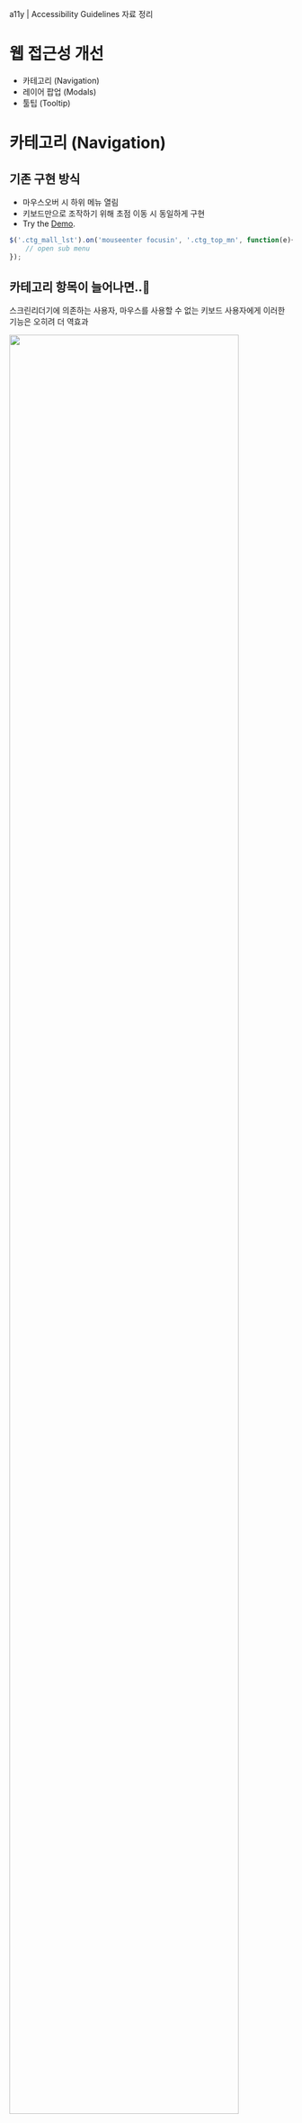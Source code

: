 
a11y | Accessibility Guidelines 자료 정리

# 웹 접근성 개선
- 카테고리 (Navigation)
- 레이어 팝업 (Modals)
- 툴팁 (Tooltip)

# 카테고리 (Navigation)

## 기존 구현 방식
- 마우스오버 시 하위 메뉴 열림
- 키보드만으로 조작하기 위해 초점 이동 시 동일하게 구현
- Try the [Demo](https://jsfiddle.net/hohoya33/7vynqbh4/embedded/result/dark/).

```js
$('.ctg_mall_lst').on('mouseenter focusin', '.ctg_top_mn', function(e){
    // open sub menu
});
```

## 카테고리 항목이 늘어나면..🤔
스크린리더기에 의존하는 사용자, 마우스를 사용할 수 없는 키보드 사용자에게 이러한 기능은 오히려 더 역효과

<img src="img/category_all.png" width="90%" alt="">

## 초점이동 → 컨텐츠 탐색을 위한 이동
초점을 이동 하거나 마우스를 올리는 것은 항상 기능을 실행하기 위한 의도로 보기 어려움
- 의도하지 않은 기능 실행
- 의도하지 않은 정보 인식
- 정보의 선택권 보장 X

## 웹 접근성 지침
<table>
    <colgroup>
    <col style="width:12%">
    <col style="width:88%">
    </colgroup>
    <thead>
        <tr>
            <td>원칙 3</td>
            <td>이해의 용이성</td>
        </tr>
    </thead>
    <tbody>
        <tr>
            <td>3.1</td>
            <td>가독성</td>
        </tr>
        <tr>
            <td>3.1.1</td>
            <td>기본 언어 표시 (주로 사용하는 언어를 명시해야 한다)</td>
        </tr>
        <tr>
            <td style="color:#13DAEC"><strong>3.2</strong></td>
            <td style="color:#13DAEC"><strong>예측 가능성 (콘텐츠의 기능과 실행결과는 예측 가능해야 한다)</strong></td>
        </tr>
        <tr>
            <td style="color:#13DAEC"><strong>3.2.1</strong></td>
            <td style="color:#13DAEC"><strong>사용자 요구에 따른 실행 - 사용자가 의도하지 않은 기능 (새 창, 초점 변화 등)은 실행되지 않아야 한다.</strong></td>
        </tr>
        <tr>
            <td>3.3</td>
            <td>콘텐츠의 논리성 (콘텐츠는 논리적으로 구성해야 한다)</td>
        </tr>
        <tr>
            <td>3.3.1</td>
            <td>...</td>
        </tr>
    </tbody>
</table>

## 접근성 향상
사용자가 의도하지 않는 기능이 자동으로 실행 되지 않도록 개발
- 초점이동 → 기능 실행 NO
- Enter 입력 → 하위 메뉴 확장
- 하위 메뉴 확장/축소 시 적절한 피드백 제공

## WAI-ARIA
- [W3C WAI-ARIA](https://www.w3.org/WAI/standards-guidelines/aria/)는 HTML의 접근성 문제를 보완하는 W3C 명세
- 스크린리더 사용자들이 웹 콘텐츠를 쉽게 이용할 수 있도록 방법을 정의
- HTML 요소에 role 또는 aria-* 속성을 추가
- 콘텐츠의 역할(roles), 상태(states), 속성(properties) 정보를 보조기기에 제공


## WAI-ARIA 참고 사항
role 또는 aria-* 속성을 특정 HTML 요소에 사용할 수 있는지 HTML5 명세를 검토하면서 적용
- HTML 요소에 무분별한 사용 지양
- 대부분 HTML 요소와 속성을 의미 (사용 최소화)
- 사용하기 앞서 HTML5 요소로 대체 할 수 있는지 충분히 검토

```html
<!-- Better: ARIA 역할과 유사한 의미를 가진 고유 HTML 요소를 사용 -->
<nav>...</nav>

<!-- Good -->
<div role="navigation">...</div>

<!-- Bad -->
<nav role="navigation">...</nav>
```

## 카테고리 버튼
- **aria-haspopup="true"** 요소에 팝업 또는 하위 메뉴(컨텍스트 메뉴)를 나타냄
- **aria-expanded="true|false** 해당 메뉴가 열렸는지 닫혔는지 여부를 알 수 있음
- VoiceOver 테스트 [Demo](https://jsfiddle.net/hohoya33/2mfs3a41/embedded/result,js,html/dark/)

```html
<button aria-haspopup="true" aria-expanded="false">
    통합 카테고리 보기
</button>
```
<img src="img/aria_expanded.png" width="60%" alt="">
```js
$('button').attr('aria-expanded', 'true'); // 레이어 열기

$('button').attr('aria-expanded', 'false'); // 레이어 닫기
```

## 의미에 맞는 HTML 사용
- a 요소는 Enter 키만으로 실행
- button 요소는 Enter, Space 키로 실행 가능
- 스크린리더 사용자는 a 요소로부터 '버튼' 설명을 듣고 Space 키 사용 시 혼란
- 올바른 HTML의 선택은 사용자 경험과 접근성 측면에서 모두 중요


## 카테고리 레이어
- **aria-hidden="true|false"** 화면에서 숨기면 true, 화면에 표시하면 false
- true 값을 가지면 스크린리더 접근이 불가능 (포커스를 차단하지 않음)
- VoiceOver 테스트 [Demo](https://jsfiddle.net/hohoya33/37ja6u5o/embedded/result,html/dark/)

```html
<div class="ctg_total_layer" aria-hidden="true" style="display:none">
    ...
</div>
```
```js
$('.ctg_total_layer').show().attr('aria-hidden', 'false'); // 레이어 열림

$('.ctg_total_layer').hide().attr('aria-hidden', 'true'); // 레이어 닫힘
```

## 카테고리 메뉴 (depth. 1)
- **aria-label="string"** 간결한 설명
- **role="navigation"** 연결된 페이지를 탐색하기 위한 링크 모음
- 속성을 사용하기 전 HTML5 <nav> 요소를 먼저 고려

```html
<ul class="ctg_mall_lst" role="navigation" aria-label="SSG 통합카테고리">
    <li class="ctg_top_mn">
        <a href="http://www.ssg.com" class="ctg_top_lnk">SSG.COM</a>
    </li>
</ul>
```

## 카테고리 메뉴 이슈
- 두 가지 용도로 사용되는 메뉴
- 해당 메뉴 클릭 시 링크 이동, 마우스 오버 시 하위 메뉴 열림
- 초점 이동 후, Enter 키 입력 시 링크 이동 되는 문제 (하위 메뉴 접근 불가)

## 해결 방법
- 하위 메뉴 열기/닫기 버튼을 별도로 추가 (기본 숨김)
- 키보드 포커스 접근 시 버튼 노출 (탭 키 입력)

## 하위 메뉴 보기 버튼 추가
- a 태그 aria-label 몰 바로가기 설명 추가
- 키보드 포커스 접근 시, 하위 메뉴 보기 버튼 활성화
- VoiceOver 테스트 [Demo](https://jsfiddle.net/hohoya33/dfewLs2x/embedded/result,js,html/dark/)

```html
...
<li class="ctg_top_mn">
    <a aria-label="SSG.COM 바로가기" href="http://www.ssg.com" class="ctg_top_lnk">SSG.COM</a>
    <!-- 하위 메뉴가 있으면 버튼 추가 -->
    <button style="display:none" aria-expanded="false" class="ctg_a11y_btn">
        <span class="blind">SSG.COM 하위 메뉴</span>
    </button>
</li>
```
```js
$('.ctg_mall_lst').on('focusin', '.ctg_top_mn', function(e){
    var welTarget = $(e.currentTarget);
    welTarget.find('>.ctg_a11y_btn').show();
});
```

## 카테고리 하위 메뉴 (depth. 2)
- **role="menubar"** 일반적으로 가로로 표시되는 메뉴 모음
- **role="menu"** 사용자에게 선택 목록을 제공하는 유형 (세로방향)
- **role="menuitem"** menubar 또는 menu 모음에 포함된 옵션 항목
- VoiceOver 테스트 [Demo](https://jsfiddle.net/hohoya33/cqh5v13n/embedded/result,js,html/dark/)

```html
<div class=" ctg_sub_area" aria-hidden="true">
    <ul class="ctg_sub_lst" role="menu">
        <li class="ctg_sub_mn">
            <a role="menuitem" aria-label="패션 바로가기" href="#" class="ctg_sub_lnk">패션</a>
            <button aria-expanded="false" class="ctg_a11y_btn">
                <span class="blind">패션 하위 메뉴 5개의 항목</span>
            </button>
        </li>
    </ul>
</div>
```

## 메뉴 닫기 (Esc key)
사용자가 키보드를 통해 메뉴를 닫을 수 있도록 기능 추가

```js
$('.ctg_total_layer').on('keydown', function(e){
    if (e.keyCode === 27) { // ESC
        var aActiveMenu = $('.ctg_mall_lst').find('li.on');
        var nActive = aActiveMenu.length;

        if (nActive) { //활성화된 메뉴 닫기
            var welCurrentMenu = $(aActiveMenu.get(nActive - 1));
            welCurrentMenu.removeClass('on');
            welCurrentMenu.find('.ctg_a11y_btn').removeClass('on').attr('aria-expanded', 'false');
            welCurrentMenu.find('>a').focus();
        } else { //카테고리 레이어 닫기
            $('.ctg_total_layer').hide().attr('aria-hidden', 'true');
            $('.ctg_open_btn').removeClass('on').attr('aria-expanded', 'false').focus();
        }
    }
});
```

## 최종 결과물
- Try the [Demo](https://jsfiddle.net/hohoya33/3dyozftc/embedded/result,js,html/dark/).


# 레이어 팝업 (Modals)

## 기존 방식
시각적으로는 모든 동작이 명확하고 사용자는 레이어 팝업과 상호작용
- 버튼 클릭 → 레이어 팝업 열림
- 레이어 팝업이 활성화되면 나머지 부분은 일반적으로 흐리게 표시
- 외부 컨텐츠와 상호작용 불가능 (본문 차단)
- 레이어 팝업에 집중
- 작업이 끝나면 레이어 팝업 닫기

## 스크린리더 사용자
모든 사용자가 시각적으로 웹사이트를 볼 수있는 것은 아니므로 접근성 개선 필요
- 버튼 클릭 → 레이어 팝업이 열린다는 정보 인지 불가
- 본문 위 레이어 팝업을 띄웠지만 포커스는 여전히 본문에 위치
- 레이어 팝업 닫기 후, 다음 포커스의 위치
- Try the [Demo](https://jsfiddle.net/hohoya33/tegyap1x/embedded/result/dark/).

## 접근성 향상
- 버튼, 레이어 팝업 → 레이어 팝업을 예측 할 수 있는 적절한 피드백 제공
- 초점의 논리적 이동 → 활성화 시 레이어 팝업 내 포커스 이동, 열려있는 동안 내부에서 포커스 트랩 (외부로 탐색 제한)
- 레이어 팝업 닫기 → 열리기 전 마지막 위치했던 포커스로 이동

## 적절한 의미 제공

### 레이어 팝업 버튼
- **aria-haspopup="dialog"** 요소에 연결되어 있는 팝업(메뉴, 대화상자) 정보를 제공
- [false|true|menu|listbox|tree|grid|dialog] (ARIA 1.1)

```html
<button class="dialog_open" aria-haspopup="true">상품 퀵뷰</button>
```

### 레이어 팝업
- **aria-modal="true|false"** 요소가 모달인지 여부를 나타냄 (ARIA 1.1)
- **aria-labelledby="ID"** 속성을 통해 레이어 팝업 제목을 참조 (설명할 다른 참조 요소가 있을 경우)
- **aria-describedbyon=ID"** 레이어 팝업에 대한 설명을 제공
- <dialog> 요소를 지원하면 role="dialog" 대신 <dialog> 사용 (No support: Safari, Edge Mobile)

```html
<div id="quick_view" role="dialog" aria-modal="true" aria-labelledby="quick_title">
    <div class="dialog_content">
        <h2 id="quick_title">제목입니다.</h2>
    </div>
</div>
```

## 초점의 논리적 이동

### 포커스 제어
기본적으로 div, h1 요소는 초점을 맞출 수 없음. tabindex 속성을 추가하여 포커스 가능

- **tabindex="-1"** 키보드 tab키를 눌러서 초점을 받을 수 없음. 스크립트 focus() 메서드 사용하여 포커스 가능
- **tabindex="0"** 요소에 포커스 가능. DOM 위치에 따라 순서대로 포커스 이동
- **tabindex="1"** 가장 먼저 초점을 받을 수 있음. 그러나 자연스러운 탭 순서를 방해 (안티패턴)
- [tabindex 테스트](https://jsfiddle.net/hohoya33/kmjsd8qb/embedded/result)


### 레이어 팝업 열기
레이어 팝업을 포커스 가능하게 만들고 자바스크립트로 포커스를 지정

```html
<div id="quick_view" role="dialog" aria-modal="true" aria-labelledby="quick_title">

</div>
```
```js
function showModal() {
    $('#quick_view').show().attr('tabindex', '0').focus();
}
```

### 레이어 팝업 닫기
- 레이어 팝업이 닫히면 열기 전 활성화 된 요소로 포커스 반환
- Try the [Demo](https://jsfiddle.net/hohoya33/zdq15wcv/embedded/result,html,js/dark/).

```js
var welLastFocused;

function showModal() {
    // 마지막 포커스된 요소 저장
    welLastFocused = document.activeElement;
    $('#quick_view').show().attr('tabindex', '0').focus();
}
function hideModal() {
    // 마지막 포커스를 얻은 요소로 포커스를 반환
    welLastFocused.focus();
    $('#quick_view').hide().removeAttr('tabindex');
}
```

### 내부에서 포커스 트랩
열린 상태에서 포커스가 밖으로 나갈 수 없도록 레이어 팝업 내부에서 앞 뒤로 포커스를 트랩

```js
function showModal() {
    // ...
    // 활성화 되는 동안 keydown 이벤트, 닫기 시 이벤트 제거
    $('#quick_view').on('keydown', trapTabKey);
}
function trapTabKey(e) {
    var aFocusable = $('#quick_view').find('*').filter('a[href], area[href], input:not([disabled]), select:not([disabled]), textarea:not([disabled]), button:not([disabled]), iframe, object, embed, *[tabindex], *[contenteditable]');
    var firstTabStop = aFocusable[0]; // 첫번째 포커스 요소
    var lastTabStop = aFocusable[aFocusable.length - 1]; // 마지막 포커스 요소

    if (e.keyCode === 9) {
        // 포커스 가능 요소가 없으면
        if (!aFocusable.length) { e.preventDefault(); }

        if (e.shiftKey) { // SHIFT + TAB (이전 포커스)
            if (document.activeElement === firstTabStop) {
                e.preventDefault();
                lastTabStop.focus(); // 마지막 요소로 이동
            }
        } else { // TAB (다음 포커스)
            if (document.activeElement === lastTabStop) {
                e.preventDefault();
                firstTabStop.focus(); // 첫번째 요소로 이동
            }
        }
    }
}
```

### 다른 방법의 포커스 트랩
- Try the [Demo](https://jsfiddle.net/hohoya33/Lp4gh2t9/embedded/result,html,js/dark/).

```html
<div id="quick_view" role="dialog" aria-modal="true" aria-labelledby="quick_title">
    <div id="firstElement" tabindex="0"></div>
    <a id="firstButton" href="#"><img src="http://item.ssgcdn.com/85/36/55/item/1000030553685_i1_60.jpg" alt="첫번째 상품 이미지"></a>
    // Content
    <button id="lastButton" class="dialog_close"><span class="blind">퀵뷰 레이어 팝업 닫기</span></button>
    <div id="lastElement" tabindex="0"></div>
</div>
```
```js
$('#lastElement').focusin(function(e) { // 다음 포커스
    $('#firstButton').focus(); // 첫번째 요소로 이동
});
$('#firstElement').focusin(function(e) { // 이전 포커스
    $('#lastButton').focus(); // 마지막 요소로 이동
});
```

### 레이어 팝업 닫기 (Esc key)
사용자가 키보드를 통해 레이어 팝업을 쉽게 닫을 수 있도록 기능 추가

```js
function trapTabKey(e) {
    // ...
    // ESC
    if (e.keyCode === 27) {
        hideModal();
    }
}
```

## 최종 결과물
- Try the [Demo](https://jsfiddle.net/hohoya33/1ugzckyp/embedded/result,html,js/dark/).


# 툴팁 (Tooltip)

## 일반적인 툴팁
- 툴팁은 설명을 위해 사용 (누락된 정보 제공)
- 아이콘을 인식하지 못하거나 해독 할 수 없는 사용자는 정보가 누락
- 대부분의 경우 아이콘과 함께 텍스트를 제공
- 하지만 공간이 부족할 경우 툴팁 사용

## 기본 라벨
<img src="img/tooltip2.png" alt="" width="40%">

가장 먼저 툴팁 텍스트를 보조 기기가 접근 할 수있게 만드는 것
- 툴팁 요소에 role="tooltip" 으로 명시
- aria-labelledby 속성으로 연관된 컨텐츠와 연결

```html
<button aria-labelledby="cart-label"><img src="img/tooltip_cart.png" alt=""></button>
<div role="tooltip" id="cart-label">장바구니 담기</div>

<!-- 기능상 단순히 텍스트 사용과 유사 -->
<button><span class="blind">장바구니 담기</span></button>
```

## 보조 설명
<img src="img/tooltip.png" alt="" width="40%">

- aria-describedby 속성으로 연관된 컨텐츠와 연결
- VoiceOver 테스트 [Demo](https://jsfiddle.net/hohoya33/kradcwo1/embedded/result,html/dark/)

```html
<button aria-describedby="ad-desc">광고</button>
<div role="tooltip" id="ad-desc">
    해피바이러스의 광고구좌를 구매한<br>상품으로 입찰가 순으로 전시됩니다.
</div>
```

## 툴팁인척 하는 레이어?!
툴팁에 맞출것인가? 레이팝업에 맞출것인가?

## 작업하면 고민했던 내용
- 툴팁으로 맞추기는 좀.. 툴팁 내용이 너무 많음
- 그렇다고 레이어 팝업으로 대응하기엔 할게 너무 많음, 오버레이 배경 없음
- 포커스가 레이어안에 계속 존재 해야하는가? (포커스 트랩)
- 닫기 버튼은 어디에 위치 시킬것인가?

## 해결 방법
- aria 속성을 이용해 접근성에 맞게 별도로 구성
- 레이어 팝업 (컨텐츠가 body 부분에 위치)과 달리 툴팁 버튼 아래에 내용이 위치 컨텐트의 논리성
- 닫기 버튼을 맨 처음에 위치하면 바로 닫을 수 있음. esc키 닫기 기능 추가 시 어디에 위치해도 상관없음
- 닫기 버튼이 있으면 레이어 종료 시 해당 버튼으로 포커스 이동

## 레이어 형식의 툴팁
- aria-controls="ID" 속성은 현재 요소가 제어하는 대상을 명시
- <button> 요소가 무엇을 제어하는지 명시

```html
<div class="tooltip">
    <!-- aria-haspopup true를 메뉴로 인식 (센스리더), 컨텐츠 영역 포커스시 사용불가로 음성 노출 -->
    <button aria-expanded="false" aria-controls="tooltip-cont" class="tooltip-btn">툴팁 보기</button>

    <div id="tooltip-cont" class="tooltip-content" role="dialog" aria-labelledby="tooltip-cont" aria-hidden="true" tabindex="0">
        <h3>레이어 형식의 제목</h3>
        // content
        <button class="tooltip-close">툴팁 닫기</button>
    </div>
</div>
```

## 최종 결과물
- Try the [Demo](https://jsfiddle.net/hohoya33/k3w78snh/embedded/result,html,js/dark/).
















